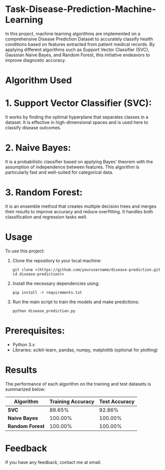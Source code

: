 # Task-Disease-Prediction-Machine-Learning
 In this project, machine learning algorithms are implemented on a comprehensive Disease Prediction Dataset to accurately classify health conditions based on features extracted from patient medical records. By applying different algorithms such as Support Vector Classifier (SVC), Gaussian Naive Bayes, and Random Forest, this initiative endeavors to improve diagnostic accuracy.
 # Algorithm Used
 # 1. Support Vector Classifier (SVC):
It works by finding the optimal hyperplane that separates classes in a dataset. It is effective in high-dimensional spaces and is used here to classify disease outcomes.

# 2.  Naive Bayes:
It is a probabilistic classifier based on applying Bayes' theorem with the assumption of independence between features. This algorithm is particularly fast and well-suited for categorical data.

# 3. Random Forest:
It is an ensemble method that creates multiple decision trees and merges their results to improve accuracy and reduce overfitting. It handles both classification and regression tasks well.

# Usage
To use this project:

1. Clone the repository to your local machine:
    ```
    git clone <(https://github.com/yourusername/disease-prediction.git cd disease-prediction)>
    ```
2. Install the necessary dependencies using:
    ```
    pip install -r requirements.txt
    ```
3. Run the main script to train the models and make predictions:
    ```
    python disease_prediction.py
    ```
# Prerequisites:
- Python 3.x
- Libraries: scikit-learn, pandas, numpy, matplotlib (optional for plotting)

# Results

The performance of each algorithm on the training and test datasets is summarized below:

| Algorithm               | Training Accuracy | Test Accuracy   |
|-------------------------|-------------------|-----------------|
| **SVC**                 | 89.65%            | 92.86%          |
| **Naive Bayes**          | 100.00%           | 100.00%         |
| **Random Forest**        | 100.00%           | 100.00%         |

# Feedback
If you have any feedback, contact me at email.

